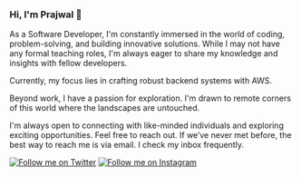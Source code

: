 ### Hi, I'm Prajwal 👋
As a Software Developer, I'm constantly immersed in the world of coding, problem-solving, and building innovative solutions. 
While I may not have any formal teaching roles, I'm always eager to share my knowledge and insights with fellow developers.

Currently, my focus lies in crafting robust backend systems with AWS.

Beyond work, I have a passion for exploration. I'm drawn to remote corners of this world where the landscapes are untouched.

I'm always open to connecting with like-minded individuals and exploring exciting opportunities. Feel free to reach out.
If we’ve never met before, the best way to reach me is via email. I check my inbox frequently.

[![Follow me on Twitter](https://img.shields.io/twitter/follow/_prajwal_arora?style=social)](https://twitter.com/_prajwal_arora) [![Follow me on Instagram](https://img.shields.io/badge/Follow-Instagram-grey?style=sociale&logo=instagram)](https://www.instagram.com/1ifeandbeyond/)
